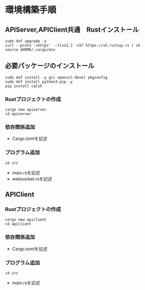 # 環境構築手順

## APIServer,APIClient共通　Rustインストール
```
sudo dnf upgrade -y 
curl --proto '=https' --tlsv1.2 -sSf https://sh.rustup.rs | sh
source $HOME/.cargo/env
```

## 必要パッケージのインストール
```
sudo dnf install -y gcc openssl-devel pkgconfig
sudo dnf install python3-pip -y
pip install cqlsh
```
### Rustプロジェクトの作成
```
cargo new apiserver
cd apiserver
```

### 依存関係追加
* Cargo.tomlを記述

### プログラム追加
```
cd src
```
* main.rsを記述
* websocket.rsを記述

## APIClient
### Rustプロジェクトの作成
```
cargo new apiclient
cd apiclient
```
### 依存関係追加
* Cargo.tomlを記述

### プログラム追加
```
cd src
```
* main.rsを記述


